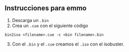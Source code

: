 ## Instrucciones para emmo

1. Descarga un `.bin`
2. Crea un `.cue` con el siguiente código

```{shell}
bin2iso <filename>.cue -c <bin filename>.bin
```

3. Con el `.bin` y el `.cue` creamos el `.iso` con el isobuster.




<!--
con el siguiente comando:

```{shell}
bchunk -p <bin filename>.bin <cue filename>.cue <iso filename>
```-->

<!--
```{shell}
ccd2iso <img filename>.img <iso filename>.iso
```-->